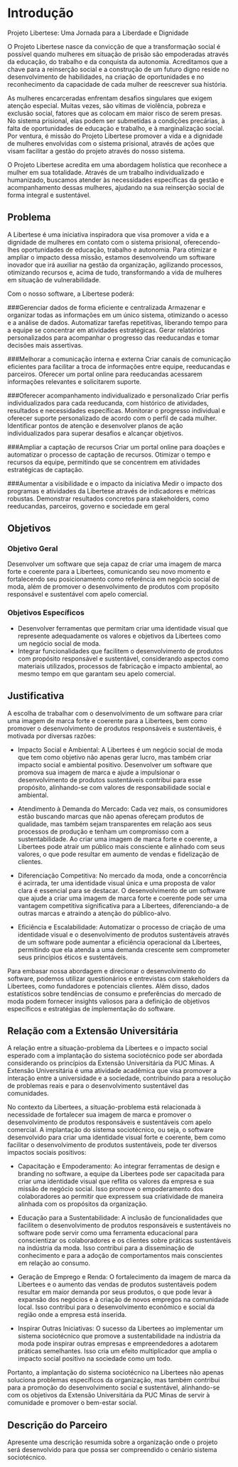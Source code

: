 # Introdução

Projeto Libertese: Uma Jornada para a Liberdade e Dignidade

O Projeto Libertese nasce da convicção de que a transformação social é possível quando mulheres em situação de prisão são empoderadas através da educação, do trabalho e da conquista da autonomia. Acreditamos que a chave para a reinserção social e a construção de um futuro digno reside no desenvolvimento de habilidades, na criação de oportunidades e no reconhecimento da capacidade de cada mulher de reescrever sua história.

As mulheres encarceradas enfrentam desafios singulares que exigem atenção especial. Muitas vezes, são vítimas de violência, pobreza e exclusão social, fatores que as colocam em maior risco de serem presas. No sistema prisional, elas podem ser submetidas a condições precárias, à falta de oportunidades de educação e trabalho, e à marginalização social. Por ventura, é missão do Projeto Libertese promover a vida e a dignidade de mulheres envolvidas com o sistema prisional, através de ações que visam facilitar a gestão do projeto através do nosso sistema.

O Projeto Libertese acredita em uma abordagem holística que reconhece a mulher em sua totalidade. Através de um trabalho individualizado e humanizado, buscamos atender às necessidades específicas da gestão e acompanhamento dessas mulheres, ajudando na sua reinserção social de forma integral e sustentável.

## Problema
A Libertese é uma iniciativa inspiradora que visa promover a vida e a dignidade de mulheres em contato com o sistema prisional, oferecendo-lhes oportunidades de educação, trabalho e autonomia. Para otimizar e ampliar o impacto dessa missão, estamos desenvolvendo um software inovador que irá auxiliar na gestão da organização, agilizando processos, otimizando recursos e, acima de tudo, transformando a vida de mulheres em situação de vulnerabilidade.

Com o nosso software, a Libertese poderá:

###Gerenciar dados de forma eficiente e centralizada
Armazenar e organizar todas as informações em um único sistema, otimizando o acesso e a análise de dados.
Automatizar tarefas repetitivas, liberando tempo para a equipe se concentrar em atividades estratégicas.
Gerar relatórios personalizados para acompanhar o progresso das reeducandas e tomar decisões mais assertivas.

###Melhorar a comunicação interna e externa
Criar canais de comunicação eficientes para facilitar a troca de informações entre equipe, reeducandas e parceiros.
Oferecer um portal online para reeducandas acessarem informações relevantes e solicitarem suporte.

###Oferecer acompanhamento individualizado e personalizado
Criar perfis individualizados para cada reeducanda, com histórico de atividades, resultados e necessidades específicas.
Monitorar o progresso individual e oferecer suporte personalizado de acordo com o perfil de cada mulher.
Identificar pontos de atenção e desenvolver planos de ação individualizados para superar desafios e alcançar objetivos.


###Ampliar a captação de recursos
Criar um portal online para doações e automatizar o processo de captação de recursos.
Otimizar o tempo e recursos da equipe, permitindo que se concentrem em atividades estratégicas de captação.

###Aumentar a visibilidade e o impacto da iniciativa
Medir o impacto dos programas e atividades da Libertese através de indicadores e métricas robustas.
Demonstrar resultados concretos para stakeholders, como reeducandas, parceiros, governo e sociedade em geral


## Objetivos

### Objetivo Geral

Desenvolver um software que seja capaz de criar uma imagem de marca forte e coerente para a Libertees, comunicando seu novo momento e fortalecendo seu posicionamento como referência em negócio social de moda, além de promover o desenvolvimento de produtos com propósito responsável e sustentável com apelo comercial.

### Objetivos Específicos
- Desenvolver ferramentas que permitam criar uma identidade visual que represente adequadamente os valores e objetivos da Libertees como um negócio social de moda.
- Integrar funcionalidades que facilitem o desenvolvimento de produtos com propósito responsável e sustentável, considerando aspectos como materiais utilizados, processos de fabricação e impacto ambiental, ao mesmo tempo em que garantam seu apelo comercial.

## Justificativa

A escolha de trabalhar com o desenvolvimento de um software para criar uma imagem de marca forte e coerente para a Libertees, bem como promover o desenvolvimento de produtos responsáveis e sustentáveis, é motivada por diversas razões:

- Impacto Social e Ambiental: A Libertees é um negócio social de moda que tem como objetivo não apenas gerar lucro, mas também criar impacto social e ambiental positivo. Desenvolver um software que promova sua imagem de marca e ajude a impulsionar o desenvolvimento de produtos sustentáveis contribui para esse propósito, alinhando-se com valores de responsabilidade social e ambiental.

- Atendimento à Demanda do Mercado: Cada vez mais, os consumidores estão buscando marcas que não apenas ofereçam produtos de qualidade, mas também sejam transparentes em relação aos seus processos de produção e tenham um compromisso com a sustentabilidade. Ao criar uma imagem de marca forte e coerente, a Libertees pode atrair um público mais consciente e alinhado com seus valores, o que pode resultar em aumento de vendas e fidelização de clientes.

- Diferenciação Competitiva: No mercado da moda, onde a concorrência é acirrada, ter uma identidade visual única e uma proposta de valor clara é essencial para se destacar. O desenvolvimento de um software que ajude a criar uma imagem de marca forte e coerente pode ser uma vantagem competitiva significativa para a Libertees, diferenciando-a de outras marcas e atraindo a atenção do público-alvo.

- Eficiência e Escalabilidade: Automatizar o processo de criação de uma identidade visual e o desenvolvimento de produtos sustentáveis através de um software pode aumentar a eficiência operacional da Libertees, permitindo que ela atenda a uma demanda crescente sem comprometer seus princípios éticos e sustentáveis.

Para embasar nossa abordagem e direcionar o desenvolvimento do software, podemos utilizar questionários e entrevistas com stakeholders da Libertees, como fundadores e potenciais clientes. Além disso, dados estatísticos sobre tendências de consumo e preferências do mercado de moda podem fornecer insights valiosos para a definição de objetivos específicos e estratégias de implementação do software.

## Relação com a Extensão Universitária

A relação entre a situação-problema da Libertees e o impacto social esperado com a implantação do sistema sociotécnico pode ser abordada considerando os princípios da Extensão Universitária da PUC Minas. A Extensão Universitária é uma atividade acadêmica que visa promover a interação entre a universidade e a sociedade, contribuindo para a resolução de problemas reais e para o desenvolvimento sustentável das comunidades.

No contexto da Libertees, a situação-problema está relacionada à necessidade de fortalecer sua imagem de marca e promover o desenvolvimento de produtos responsáveis e sustentáveis com apelo comercial. A implantação do sistema sociotécnico, ou seja, o software desenvolvido para criar uma identidade visual forte e coerente, bem como facilitar o desenvolvimento de produtos sustentáveis, pode ter diversos impactos sociais positivos:

- Capacitação e Empoderamento: Ao integrar ferramentas de design e branding no software, a equipe da Libertees pode ser capacitada para criar uma identidade visual que reflita os valores da empresa e sua missão de negócio social. Isso promove o empoderamento dos colaboradores ao permitir que expressem sua criatividade de maneira alinhada com os propósitos da organização.

- Educação para a Sustentabilidade: A inclusão de funcionalidades que facilitem o desenvolvimento de produtos responsáveis e sustentáveis no software pode servir como uma ferramenta educacional para conscientizar os colaboradores e os clientes sobre práticas sustentáveis na indústria da moda. Isso contribui para a disseminação de conhecimento e para a adoção de comportamentos mais conscientes em relação ao consumo.

- Geração de Emprego e Renda: O fortalecimento da imagem de marca da Libertees e o aumento das vendas de produtos sustentáveis podem resultar em maior demanda por seus produtos, o que pode levar à expansão dos negócios e à criação de novos empregos na comunidade local. Isso contribui para o desenvolvimento econômico e social da região onde a empresa está inserida.

- Inspirar Outras Iniciativas: O sucesso da Libertees ao implementar um sistema sociotécnico que promove a sustentabilidade na indústria da moda pode inspirar outras empresas e empreendedores a adotarem práticas semelhantes. Isso cria um efeito multiplicador que amplia o impacto social positivo na sociedade como um todo.

Portanto, a implantação do sistema sociotécnico na Libertees não apenas soluciona problemas específicos da organização, mas também contribui para a promoção do desenvolvimento social e sustentável, alinhando-se com os objetivos da Extensão Universitária da PUC Minas de servir à comunidade e promover o bem-estar social.

## Descrição do Parceiro

Apresente uma descrição resumida sobre a organização onde o projeto será desenvolvido para que possa ser compreendido o cenário sistema sociotécnico.
